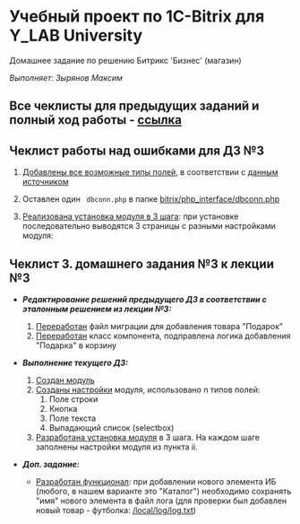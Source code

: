 # Учебный проект по 1C-Bitrix для Y_LAB University

Домашнее задание по решению Битрикс 'Бизнес' (магазин)

_Выполняет: Зырянов Максим_

## Все чеклисты для предыдущих заданий и полный ход работы - [ссылка](https://github.com/MaksimKuwsz/bitrix-homework-proj/blob/main/changeLog.md)

## Чеклист работы над ошибками для ДЗ №3

1. [Добавлены все возможные типы полей](https://github.com/MaksimZyryanov/bitrix-homework-proj/blob/main/local/modules/ylab.learnmodule/options.php#L41-L66), в соответствии с [данным источником](https://www.bitrix.ua/download/files/ppt/web170614mp/Interactive_map_2.pdf)

2. Оставлен один ` dbconn.php` в
   папке [bitrix/php_interface/dbconn.php](https://github.com/MaksimZyryanov/bitrix-homework-proj/blob/main/bitrix/php_interface/dbconn.php#L22)

3. [Реализована установка модуля в 3 шага](https://github.com/MaksimZyryanov/bitrix-homework-proj/blob/main/local/modules/ylab.learnmodule/install/index.php#L55-L84):
   при установке последовательно выводятся 3 страницы с разными настройками модуля:

## Чеклист 3. домашнего задания №3 к лекции №3

- **_Редактирование решений предыдущего ДЗ в соответствии с эталонным решением из лекции №3:_**

    1. [Переработан](https://github.com/MaksimKuwsz/bitrix-homework-proj/blob/main/local/php_interface/migrations/AddGift20220610110919.php)
       файл миграции для добавления товара "Подарок"
    2. [Переработан](https://github.com/MaksimKuwsz/bitrix-homework-proj/blob/main/local/components/ylab/gifts/class.php)
       класс компонента, подправлена логика добавления "Подарка" в корзину

- **_Выполнение текущего ДЗ:_**
    1. [Создан модуль](https://github.com/MaksimZyryanov/bitrix-homework-proj/tree/main/local/modules/ylab.learnmodule)
    2. [Созданы настройки](https://github.com/MaksimZyryanov/bitrix-homework-proj/blob/main/local/modules/ylab.learnmodule/options.php#L39-L54)
       модуля, использовано n типов полей:
        1. Поле строки
        2. Кнопка
        3. Поле текста
        4. Выпадающий список (selectbox)
    3. [Разработана установка модуля](https://github.com/MaksimZyryanov/bitrix-homework-proj/blob/main/local/modules/ylab.learnmodule/install/index.php#L46-L48)
       в 3 шага. На каждом шаге заполнены настройки модуля из пункта ii.
- **_Доп. задание:_**
    - [Разработан функционал](https://github.com/MaksimZyryanov/bitrix-homework-proj/blob/main/local/php_interface/init.php#L5-L12):
      при добавлении нового элемента ИБ (любого, в нашем варианте это "Каталог") необходимо сохранять "имя" нового
      элемента в файл лога (для проверки был добавлен новый товар -
      футболка: [/local/log/log.txt](https://github.com/MaksimZyryanov/bitrix-homework-proj/blob/main/local/log/log.txt))
